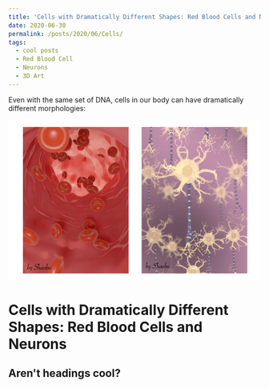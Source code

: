 ```yaml
---
title: 'Cells with Dramatically Different Shapes: Red Blood Cells and Neurons'
date: 2020-06-30
permalink: /posts/2020/06/Cells/
tags:
  - cool posts
  - Red Blood Cell
  - Neurons
  - 3D Art
---
```


Even with the same set of DNA, cells in our body can have dramatically different morphologies:

![3D Cells](/images/Cells.png)

Cells with Dramatically Different Shapes: Red Blood Cells and Neurons
======

Aren't headings cool?
------
